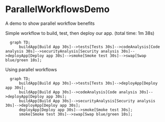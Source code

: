 # ParallelWorkflowsDemo
A demo to show parallel workflow benefits

Simple workflow to build, test, then deploy our app. (total time: 1m 38s)
```mermaid
  graph TD;
      buildApp[Build App 30s]-->tests[Tests 30s]-->codeAnalysis[Code analysis 30s]-->securityAnalysis[Security analysis 30s]-->deployApp[Deploy app 30s]-->smoke[Smoke test 30s]-->swap[Swap blue/green 10s];
```

Using parallel workflows
```mermaid
  graph TD;
      buildApp[Build App 30s]-->tests[Tests 30s]-->deployApp[Deploy app 30s];
      buildApp[Build App 30s]-->codeAnalysis[Code analysis 30s]-->deployApp[Deploy app 30s];
      buildApp[Build App 30s]-->securityAnalysis[Security analysis 30s]-->deployApp[Deploy app 30s];
      deployApp[Deploy app 30s]-->smoke[Smoke test 30s];
      smoke[Smoke test 30s]-->swap[Swap blue/green 10s];
```
